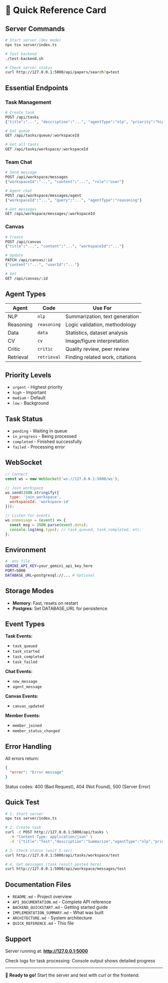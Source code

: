 # 🚀 Quick Reference Card

## Server Commands

```bash
# Start server (dev mode)
npx tsx server/index.ts

# Test backend
./test-backend.sh

# Check server status
curl http://127.0.0.1:5000/api/papers/search?q=test
```

## Essential Endpoints

### Task Management
```bash
# Create task
POST /api/tasks
{"title":"...", "description":"...", "agentType":"nlp", "priority":"high", "workspaceId":"..."}

# Get queue
GET /api/tasks/queue/:workspaceId

# Get all tasks
GET /api/tasks/workspace/:workspaceId
```

### Team Chat
```bash
# Send message
POST /api/workspace/messages
{"workspaceId":"...", "content":"...", "role":"user"}

# Agent chat
POST /api/workspace/messages/agent
{"workspaceId":"...", "query":"...", "agentType":"reasoning"}

# Get messages
GET /api/workspace/messages/:workspaceId
```

### Canvas
```bash
# Create
POST /api/canvas
{"title":"...", "content":"...", "workspaceId":"..."}

# Update
PATCH /api/canvas/:id
{"content":"...", "userId":"..."}

# Get
GET /api/canvas/:id
```

## Agent Types

| Agent | Code | Use For |
|-------|------|---------|
| NLP | `nlp` | Summarization, text generation |
| Reasoning | `reasoning` | Logic validation, methodology |
| Data | `data` | Statistics, dataset analysis |
| CV | `cv` | Image/figure interpretation |
| Critic | `critic` | Quality review, peer review |
| Retrieval | `retrieval` | Finding related work, citations |

## Priority Levels

- `urgent` - Highest priority
- `high` - Important
- `medium` - Default
- `low` - Background

## Task Status

- `pending` - Waiting in queue
- `in_progress` - Being processed
- `completed` - Finished successfully
- `failed` - Processing error

## WebSocket

```javascript
// Connect
const ws = new WebSocket('ws://127.0.0.1:5000/ws');

// Join workspace
ws.send(JSON.stringify({
  type: 'join_workspace',
  workspaceId: 'workspace-id'
}));

// Listen for events
ws.onmessage = (event) => {
  const msg = JSON.parse(event.data);
  console.log(msg.type); // task_queued, task_completed, etc.
};
```

## Environment

```bash
# .env file
GEMINI_API_KEY=your_gemini_api_key_here
PORT=5000
DATABASE_URL=postgresql://... # Optional
```

## Storage Modes

- **Memory**: Fast, resets on restart
- **Postgres**: Set DATABASE_URL for persistence

## Event Types

**Task Events:**
- `task_queued`
- `task_started`
- `task_completed`
- `task_failed`

**Chat Events:**
- `new_message`
- `agent_message`

**Canvas Events:**
- `canvas_updated`

**Member Events:**
- `member_joined`
- `member_status_changed`

## Error Handling

All errors return:
```json
{
  "error": "Error message"
}
```

Status codes: 400 (Bad Request), 404 (Not Found), 500 (Server Error)

## Quick Test

```bash
# 1. Start server
npx tsx server/index.ts

# 2. Create task
curl -X POST http://127.0.0.1:5000/api/tasks \
  -H "Content-Type: application/json" \
  -d '{"title":"Test","description":"Summarize","agentType":"nlp","priority":"high","workspaceId":"test"}'

# 3. Check status (wait 5 sec)
curl http://127.0.0.1:5000/api/tasks/workspace/test

# 4. Get messages (task result posted here)
curl http://127.0.0.1:5000/api/workspace/messages/test
```

## Documentation Files

- `README.md` - Project overview
- `API_DOCUMENTATION.md` - Complete API reference
- `BACKEND_QUICKSTART.md` - Getting started guide
- `IMPLEMENTATION_SUMMARY.md` - What was built
- `ARCHITECTURE.md` - System architecture
- `QUICK_REFERENCE.md` - This file

## Support

Server running at: **http://127.0.0.1:5000**

Check logs for task processing: Console output shows detailed progress

---

🎯 **Ready to go!** Start the server and test with curl or the frontend.
